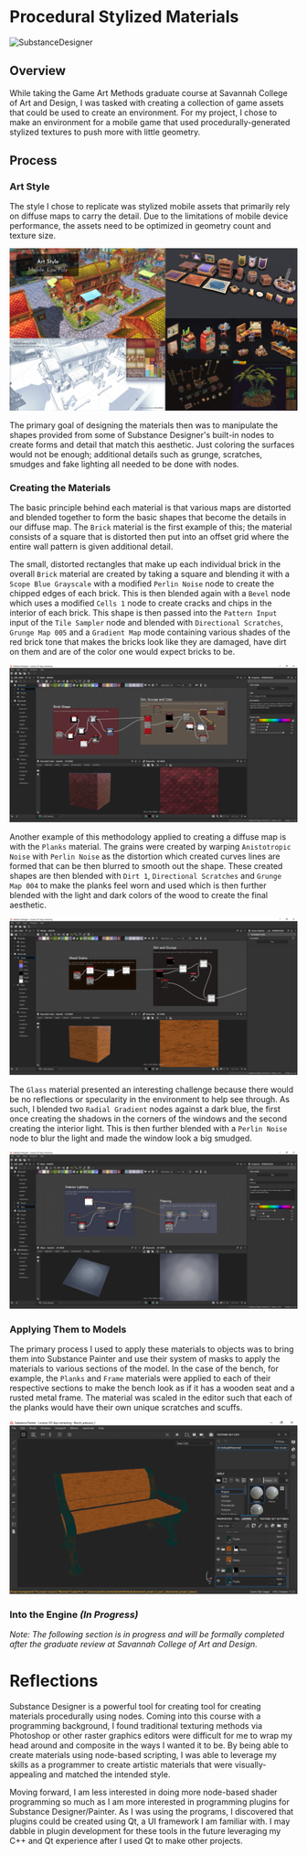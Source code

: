 # Procedural Stylized Materials

<img alt="SubstanceDesigner" width="28px" src="https://howtolearn.me/wp-content/uploads/2015/11/Substance-Designer-Logo.png" />

## Overview

While taking the Game Art Methods graduate course at Savannah College of Art and Design, I was tasked with creating a collection of game assets that could be used to create an environment. For my project, I chose to make an environment for a mobile game that used procedurally-generated stylized textures to push more with little geometry.

## Process

### Art Style

The style I chose to replicate was stylized mobile assets that primarily rely on diffuse maps to carry the detail. Due to the limitations of mobile device performance, the assets need to be optimized in geometry count and texture size. 

![](Images/ArtStyle.PNG)

The primary goal of designing the materials then was to manipulate the shapes provided from some of Substance Designer's built-in nodes to create forms and detail that match this aesthetic. Just coloring the surfaces would not be enough; additional details such as grunge, scratches, smudges and fake lighting all needed to be done with nodes.

### Creating the Materials

The basic principle behind each material is that various maps are distorted and blended together to form the basic shapes that become the details in our diffuse map. The `Brick` material is the first example of this; the material consists of a square that is distorted then put into an offset grid where the entire wall pattern is given additional detail.

The small, distorted rectangles that make up each individual brick in the overall `Brick` material are created by taking a square and blending it with a `Scope Blue Grayscale` with a modified `Perlin Noise` node to create the chipped edges of each brick. This is then blended again with a `Bevel` node which uses a modified `Cells 1` node to create cracks and chips in the interior of each brick. This shape is then passed into the `Pattern Input` input of the `Tile Sampler` node and blended with `Directional Scratches`, `Grunge Map 005` and a `Gradient Map` mode containing various shades of the red brick tone that makes the bricks look like they are damaged, have dirt on them and are of the color one would expect bricks to be.

![](Images/BrickNodes.PNG)

Another example of this methodology applied to creating a diffuse map is with the `Planks` material. The grains were created by warping `Anistotropic Noise` with `Perlin Noise` as the distortion which created curves lines are formed that can be then blurred to smooth out the shape. These created shapes are then blended with `Dirt 1`, `Directional Scratches` and `Grunge Map 004` to make the planks feel worn and used which is then further blended with the light and dark colors of the wood to create the final aesthetic.

![](Images/WoodNodes.PNG)

The `Glass` material presented an interesting challenge because there would be no reflections or specularity in the environment to help see through. As such, I blended two `Radial Gradient` nodes against a dark blue, the first once creating the shadows in the corners of the windows and the second creating the interior light. This is then further blended with a `Perlin Noise` node to blur the light and made the window look a big smudged.

![](Images/GlassNodes.PNG)

### Applying Them to Models

The primary process I used to apply these materials to objects was to bring them into Substance Painter and use their system of masks to apply the materials to various sections of the model. In the case of the bench, for example, the `Planks` and `Frame` materials were applied to each of their respective sections to make the bench look as if it has a wooden seat and a rusted metal frame. The material was scaled in the editor such that each of the planks would have their own unique scratches and scuffs.

![](Images/Bench.PNG)

### Into the Engine *(In Progress)*

*Note: The following section is in progress and will be formally completed after the graduate review at Savannah College of Art and Design.*

# Reflections

Substance Designer is a powerful tool for creating tool for creating materials procedurally using nodes. Coming into this course with a programming background, I found traditional texturing methods via Photoshop or other raster graphics editors were difficult for me to wrap my head around and composite in the ways I wanted it to be. By being able to create materials using node-based scripting, I was able to leverage my skills as a programmer to create artistic materials that were visually-appealing and matched the intended style.

Moving forward, I am less interested in doing more node-based shader programming so much as I am more interested in programming plugins for Substance Designer/Painter. As I was using the programs, I discovered that plugins could be created using Qt, a UI framework I am familiar with. I may dabble in plugin development for these tools in the future leveraging my C++ and Qt experience after I used Qt to make other projects.